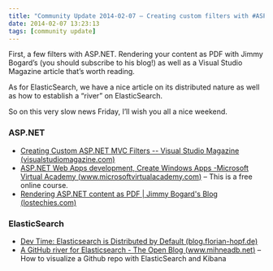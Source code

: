 ```yaml
---
title: "Community Update 2014-02-07 – Creating custom filters with #ASPNET #MVC and viewing a GitHub repo with #ElasticSearch and #Kibana"
date: 2014-02-07 13:23:13
tags: [community update]
---
```


First, a few filters with ASP.NET. Rendering your content as PDF with Jimmy Bogard’s (you should subscribe to his blog!) as well as a Visual Studio Magazine article that’s worth reading.

As for ElasticSearch, we have a nice article on its distributed nature as well as how to establish a “river” on ElasticSearch.

So on this very slow news Friday, I’ll wish you all a nice weekend. 

### ASP.NET

*   [Creating Custom ASP.NET MVC Filters -- Visual Studio Magazine (visualstudiomagazine.com)](http://visualstudiomagazine.com/articles/2014/02/01/creating-custom-aspnet-mvc-filters.aspx)
*   [ASP.NET Web Apps development, Create Windows Apps -Microsoft Virtual Academy (www.microsoftvirtualacademy.com)](http://www.microsoftvirtualacademy.com/training-courses/create-web-apps-with-asp-net?&amp;mtag=MVP4028405) – This is a free online course.
*   [Rendering ASP.NET content as PDF | Jimmy Bogard's Blog (lostechies.com)](http://lostechies.com/jimmybogard/2014/02/04/rendering-asp-net-content-as-pdf/) 

### ElasticSearch

*   [Dev Time: Elasticsearch is Distributed by Default (blog.florian-hopf.de)](http://blog.florian-hopf.de/2014/02/elasticsearch-is-distributed-by-default.html)
*   [A GitHub river for Elasticsearch - The Open Blog (www.mihneadb.net)](http://www.mihneadb.net/post/a-github-river-for-elasticsearch/) – How to visualize a Github repo with ElasticSearch and Kibana
